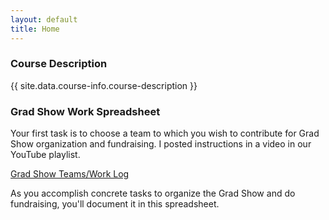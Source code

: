 ```yaml
---
layout: default
title: Home
---
```

### Course Description
{{ site.data.course-info.course-description }}

### Grad Show Work Spreadsheet

Your first task is to choose a team to which you wish to contribute for Grad Show organization and fundraising. I posted instructions in a video in our YouTube playlist.

<a href="https://algonquinlivecom-my.sharepoint.com/:x:/g/personal/paradia_algonquincollege_com/EdFSKEMmLXpIpyYdtc46DgsBjMnXINEbum19BYk_z1E7zw?e=OJm0xd" title="Open the spreadsheet." target="_blank" class="medium">Grad Show Teams/Work Log</a>

As you accomplish concrete tasks to organize the Grad Show and do fundraising, you'll document it in this spreadsheet. 